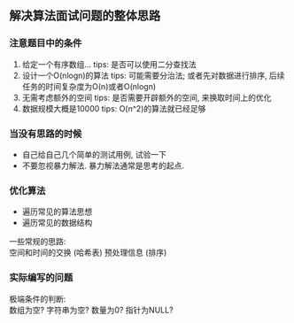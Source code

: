 ## 解决算法面试问题的整体思路

### 注意题目中的条件

1. 给定一个有序数组...
   tips: 是否可以使用二分查找法
2. 设计一个O(nlogn)的算法
   tips: 可能需要分治法; 或者先对数据进行排序, 后续任务的时间复杂度为O(n)或者O(nlogn)
3. 无需考虑额外的空间
   tips: 是否需要开辟额外的空间, 来换取时间上的优化
4. 数据规模大概是10000
   tips: O(n^2)的算法就已经足够

### 当没有思路的时候

+ 自己给自己几个简单的测试用例, 试验一下
+ 不要忽视暴力解法. 暴力解法通常是思考的起点.

### 优化算法

+ 遍历常见的算法思想
+ 遍历常见的数据结构

一些常规的思路:  
空间和时间的交换 (哈希表)
预处理信息 (排序)

### 实际编写的问题

极端条件的判断:  
数组为空? 字符串为空? 数量为0? 指针为NULL?